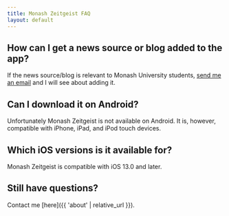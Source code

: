 ```yaml
---
title: Monash Zeitgeist FAQ
layout: default
---
```

## How can I get a news source or blog added to the app?
If the news source/blog is relevant to Monash University students, [send me an email](https://gavindou.ch/contact) and I will see about adding it.

## Can I download it on Android?
Unfortunately Monash Zeitgeist is not available on Android. It is, however, compatible with iPhone, iPad, and iPod touch devices.

## Which iOS versions is it available for?
Monash Zeitgeist is compatible with iOS 13.0 and later.

## Still have questions?
Contact me [here]({{ 'about' | relative_url }}).
